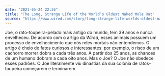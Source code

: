 ```yaml
---
date: "2021-05-24 22:36"
title: "The Long, Strange Life of the World’s Oldest Naked Mole Rat"
source: "https://www.wired.com/story/long-strange-life-worlds-oldest-naked-mole-rat/"
---
```


Joe, o rato-toupeira-pelado mais antigo do mundo, tem 39 anos e nunca envelheceu. De acordo com o artigo da *Wired*, esses animais possuem um processo de envelhecimento que nós reles mortais não entendemos. O artigo é cheio de fatos curiosos e interessantes: por exemplo, o risco de um cachorro morrer dobra a cada três anos. A partir dos 25 anos, as chances de um humano dobram a cada oito anos. Mas o Joe? O Joe não obedece esses padrões. O Joe literalmente viu dinastias da sua colônia de ratos-toupeira começarem e terminarem.